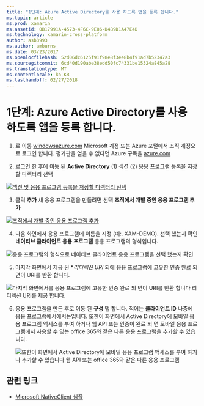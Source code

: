 ```yaml
---
title: "1단계: Azure Active Directory를 사용 하도록 앱을 등록 합니다."
ms.topic: article
ms.prod: xamarin
ms.assetid: 0B17991A-4573-4F6C-9E86-D4B9D1A47E4D
ms.technology: xamarin-cross-platform
author: asb3993
ms.author: amburns
ms.date: 03/23/2017
ms.openlocfilehash: 52d06dc6125f91f98e8f3ee8b4f91ad7b52347a3
ms.sourcegitcommit: 6cd40d190abe38edd50fc74331be15324a845a28
ms.translationtype: MT
ms.contentlocale: ko-KR
ms.lasthandoff: 02/27/2018
---
```

# <a name="step-1-register-an-app-to-use-azure-active-directory"></a>1단계: Azure Active Directory를 사용 하도록 앱을 등록 합니다.

1. 로 이동 [windowsazure.com](https://manage.windowsazure.com) Microsoft 계정 또는 Azure 포털에서 조직 계정으로 로그인 합니다. 평가판을 얻을 수 없다면 Azure 구독을 [azure.com](http://www.azure.com)

2. 로그인 한 후에 이동 된 **Active Directory** (1) 섹션 (2) 응용 프로그램 등록을 저장할 디렉터리 선택

  [ ![](register-images/01.-active-directory-in-azure-portal-sml.jpg "섹션 및 응용 프로그램 등록을 저장할 디렉터리 선택")](register-images/01.-active-directory-in-azure-portal.jpg)

3. 클릭 **추가** 새 응용 프로그램을 만들려면 선택 **조직에서 개발 중인 응용 프로그램 추가**

  [ ![](register-images/02.-add-new-application-sml.jpg "조직에서 개발 중인 응용 프로그램 추가")](register-images/02.-add-new-application.jpg)

4. 다음 화면에서 응용 프로그램에 이름을 지정 (예:. XAM-DEMO).
  선택 했는지 확인 **네이티브 클라이언트 응용 프로그램** 응용 프로그램의 형식입니다.

  ![](register-images/03.-app-name.jpg "응용 프로그램의 형식으로 네이티브 클라이언트 응용 프로그램을 선택 했는지 확인")

5. 마지막 화면에서 제공 된 **리디렉션 URI* 되에 응용 프로그램에 고유한 인증 완료 되 면이 URI를 반환 합니다.

  ![](register-images/04.-app-redirect.jpg "마지막 화면에서를 응용 프로그램에 고유한 인증 완료 되 면이 URI를 반환 합니다 리디렉션 URI를 제공 합니다.")

6. 응용 프로그램을 만든 후로 이동 된 **구성** 탭 합니다. 적어는 **클라이언트 ID** 나중에 응용 프로그램에서에서는입니다. 또한이 화면에서 Active Directory에 모바일 응용 프로그램 액세스를 부여 하거나 웹 API 또는 인증이 완료 되 면 모바일 응용 프로그램에서 사용할 수 있는 office 365와 같은 다른 응용 프로그램을 추가할 수 있습니다.

    ![](register-images/05.-configure.jpg "또한이 화면에서 Active Directory에 모바일 응용 프로그램 액세스를 부여 하거나 추가할 수 있습니다 웹 API 또는 office 365와 같은 다른 응용 프로그램")



## <a name="related-links"></a>관련 링크

- [Microsoft NativeClient 샘플](https://github.com/AzureADSamples/NativeClient-MultiTarget-DotNet)
